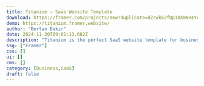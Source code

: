 ```yaml
---
title: Titanium — Saas Website Template
download: https://framer.com/projects/new?duplicate=dZrwk6ZfQp1BXmNe4YHH&via=bertan&duplicateType=siteTemplate
demo: https://titanium.framer.website/
author: "Bertan Bakır"
date: 2024-11-30T09:02:13.682Z
description: "Titanium is the perfect SaaS website template for businesses of all sizes. Its sleek and modern design, tailored to your brand identity, ensures effortless usability and customization, allowing you to create a polished and professional online presence."
ssg: ["Framer"]
css: []
ui: []
cms: []
category: [Business,SaaS]
draft: false
---
```

